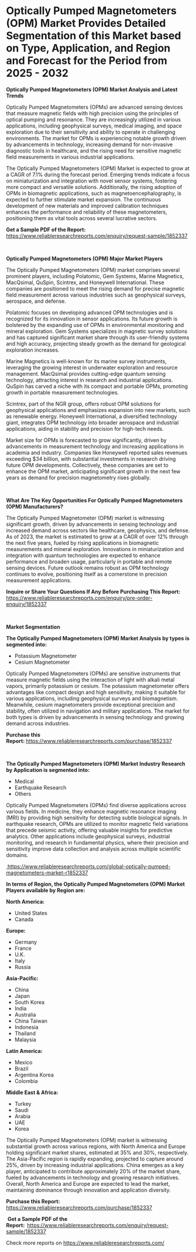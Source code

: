 <p><h1>Optically Pumped Magnetometers (OPM) Market Provides Detailed Segmentation of this Market based on Type, Application, and Region and Forecast for the Period from 2025 - 2032</h1></p><p><strong>Optically Pumped Magnetometers (OPM) Market Analysis and Latest Trends</strong></p>
<p><p>Optically Pumped Magnetometers (OPMs) are advanced sensing devices that measure magnetic fields with high precision using the principles of optical pumping and resonance. They are increasingly utilized in various applications, including geophysical surveys, medical imaging, and space exploration due to their sensitivity and ability to operate in challenging environments. The market for OPMs is experiencing notable growth driven by advancements in technology, increasing demand for non-invasive diagnostic tools in healthcare, and the rising need for sensitive magnetic field measurements in various industrial applications. </p><p>The Optically Pumped Magnetometers (OPM) Market is expected to grow at a CAGR of 7.1% during the forecast period. Emerging trends indicate a focus on miniaturization and integration with novel sensor systems, fostering more compact and versatile solutions. Additionally, the rising adoption of OPMs in biomagnetic applications, such as magnetoencephalography, is expected to further stimulate market expansion. The continuous development of new materials and improved calibration techniques enhances the performance and reliability of these magnetometers, positioning them as vital tools across several lucrative sectors.</p></p>
<p><strong>Get a Sample PDF of the Report:&nbsp;</strong> <a href="https://www.reliableresearchreports.com/enquiry/request-sample/1852337?utm_campaign=3383&utm_medium=2&utm_source=Github&utm_content=ia&utm_term=06042025&utm_id=optically-pumped-magnetometers-opm">https://www.reliableresearchreports.com/enquiry/request-sample/1852337</a></p>
<p>&nbsp;</p>
<p><strong>Optically Pumped Magnetometers (OPM) Major Market Players</strong></p>
<p><p>The Optically Pumped Magnetometers (OPM) market comprises several prominent players, including Polatomic, Gem Systems, Marine Magnetics, MacQsimal, QuSpin, Scintrex, and Honeywell International. These companies are positioned to meet the rising demand for precise magnetic field measurement across various industries such as geophysical surveys, aerospace, and defense.</p><p>Polatomic focuses on developing advanced OPM technologies and is recognized for its innovation in sensor applications. Its future growth is bolstered by the expanding use of OPMs in environmental monitoring and mineral exploration. Gem Systems specializes in magnetic survey solutions and has captured significant market share through its user-friendly systems and high accuracy, projecting steady growth as the demand for geological exploration increases.</p><p>Marine Magnetics is well-known for its marine survey instruments, leveraging the growing interest in underwater exploration and resource management. MacQsimal provides cutting-edge quantum sensing technology, attracting interest in research and industrial applications. QuSpin has carved a niche with its compact and portable OPMs, promoting growth in portable measurement technologies.</p><p>Scintrex, part of the NGR group, offers robust OPM solutions for geophysical applications and emphasizes expansion into new markets, such as renewable energy. Honeywell International, a diversified technology giant, integrates OPM technology into broader aerospace and industrial applications, aiding in stability and precision for high-tech needs.</p><p>Market size for OPMs is forecasted to grow significantly, driven by advancements in measurement technology and increasing applications in academia and industry. Companies like Honeywell reported sales revenues exceeding $34 billion, with substantial investments in research driving future OPM developments. Collectively, these companies are set to enhance the OPM market, anticipating significant growth in the next few years as demand for precision magnetometry rises globally.</p></p>
<p>&nbsp;</p>
<p><strong>What Are The Key Opportunities For Optically Pumped Magnetometers (OPM) Manufacturers?</strong></p>
<p><p>The Optically Pumped Magnetometer (OPM) market is witnessing significant growth, driven by advancements in sensing technology and increased demand across sectors like healthcare, geophysics, and defense. As of 2023, the market is estimated to grow at a CAGR of over 12% through the next five years, fueled by rising applications in biomagnetic measurements and mineral exploration. Innovations in miniaturization and integration with quantum technologies are expected to enhance performance and broaden usage, particularly in portable and remote sensing devices. Future outlook remains robust as OPM technology continues to evolve, positioning itself as a cornerstone in precision measurement applications.</p></p>
<p><strong>Inquire or Share Your Questions If Any Before Purchasing This Report:</strong> <a href="https://www.reliableresearchreports.com/enquiry/pre-order-enquiry/1852337?utm_campaign=3383&utm_medium=2&utm_source=Github&utm_content=ia&utm_term=06042025&utm_id=optically-pumped-magnetometers-opm">https://www.reliableresearchreports.com/enquiry/pre-order-enquiry/1852337</a></p>
<p>&nbsp;</p>
<p><strong>Market Segmentation</strong></p>
<p><strong>The Optically Pumped Magnetometers (OPM) Market Analysis by types is segmented into:</strong></p>
<p><ul><li>Potassium Magnetometer</li><li>Cesium Magnetometer</li></ul></p>
<p><p>Optically Pumped Magnetometers (OPMs) are sensitive instruments that measure magnetic fields using the interaction of light with alkali metal vapors, primarily potassium or cesium. The potassium magnetometer offers advantages like compact design and high sensitivity, making it suitable for various applications, including geophysical surveys and biomagnetism. Meanwhile, cesium magnetometers provide exceptional precision and stability, often utilized in navigation and military applications. The market for both types is driven by advancements in sensing technology and growing demand across industries.</p></p>
<p><strong>Purchase this Report:&nbsp;</strong><a href="https://www.reliableresearchreports.com/purchase/1852337?utm_campaign=3383&utm_medium=2&utm_source=Github&utm_content=ia&utm_term=06042025&utm_id=optically-pumped-magnetometers-opm">https://www.reliableresearchreports.com/purchase/1852337</a></p>
<p>&nbsp;</p>
<p><strong>The Optically Pumped Magnetometers (OPM) Market Industry Research by Application is segmented into:</strong></p>
<p><ul><li>Medical</li><li>Earthquake Research</li><li>Others</li></ul></p>
<p><p>Optically Pumped Magnetometers (OPMs) find diverse applications across various fields. In medicine, they enhance magnetic resonance imaging (MRI) by providing high sensitivity for detecting subtle biological signals. In earthquake research, OPMs are utilized to monitor magnetic field variations that precede seismic activity, offering valuable insights for predictive analytics. Other applications include geophysical surveys, industrial monitoring, and research in fundamental physics, where their precision and sensitivity improve data collection and analysis across multiple scientific domains.</p></p>
<p><a href="https://www.reliableresearchreports.com/global-optically-pumped-magnetometers-market-r1852337?utm_campaign=3383&utm_medium=2&utm_source=Github&utm_content=ia&utm_term=06042025&utm_id=optically-pumped-magnetometers-opm">&nbsp;https://www.reliableresearchreports.com/global-optically-pumped-magnetometers-market-r1852337</a></p>
<p><strong>In terms of Region, the Optically Pumped Magnetometers (OPM) Market Players available by Region are:</strong></p>
<p>
    <p> <strong> North America: </strong>
        <ul>
            <li>United States</li>
            <li>Canada</li>
        </ul>
        </p> 
    <p> <strong> Europe: </strong>
        <ul>
            <li>Germany</li>
            <li>France</li>
            <li>U.K.</li>
            <li>Italy</li>
            <li>Russia</li>
        </ul>
        </p> 
    <p> <strong> Asia-Pacific: </strong>
        <ul>
            <li>China</li>
            <li>Japan</li>
            <li>South Korea</li>
            <li>India</li>
            <li>Australia</li>
            <li>China Taiwan</li>
            <li>Indonesia</li>
            <li>Thailand</li>
            <li>Malaysia</li>
        </ul>
        </p> 
    <p> <strong> Latin America: </strong>
        <ul>
            <li>Mexico</li>
            <li>Brazil</li>
            <li>Argentina Korea</li>
            <li>Colombia</li>
        </ul>
        </p> 
    <p> <strong> Middle East & Africa: </strong>
        <ul>
            <li>Turkey</li>
            <li>Saudi</li>
            <li>Arabia</li>
            <li>UAE</li>
            <li>Korea</li>
        </ul>
    </p>
    </p>
<p><p>The Optically Pumped Magnetometers (OPM) market is witnessing substantial growth across various regions, with North America and Europe holding significant market shares, estimated at 35% and 30%, respectively. The Asia-Pacific region is rapidly expanding, projected to capture around 25%, driven by increasing industrial applications. China emerges as a key player, anticipated to contribute approximately 20% of the market share, fueled by advancements in technology and growing research initiatives. Overall, North America and Europe are expected to lead the market, maintaining dominance through innovation and application diversity.</p></p>
<p><strong>Purchase this Report: </strong><a href="https://www.reliableresearchreports.com/purchase/1852337?utm_campaign=3383&utm_medium=2&utm_source=Github&utm_content=ia&utm_term=06042025&utm_id=optically-pumped-magnetometers-opm">https://www.reliableresearchreports.com/purchase/1852337</a></p>
<p>&nbsp;<strong>Get a Sample PDF of the Report:&nbsp;&nbsp;</strong><a href="https://www.reliableresearchreports.com/enquiry/request-sample/1852337?utm_campaign=3383&utm_medium=2&utm_source=Github&utm_content=ia&utm_term=06042025&utm_id=optically-pumped-magnetometers-opm">https://www.reliableresearchreports.com/enquiry/request-sample/1852337</a></p>
<p><strong></strong></p>
<p>Check more reports on <a href="https://www.reliableresearchreports.com/?utm_campaign=3383&utm_medium=2&utm_source=Github&utm_content=ia&utm_term=06042025&utm_id=optically-pumped-magnetometers-opm">https://www.reliableresearchreports.com/</a></p>